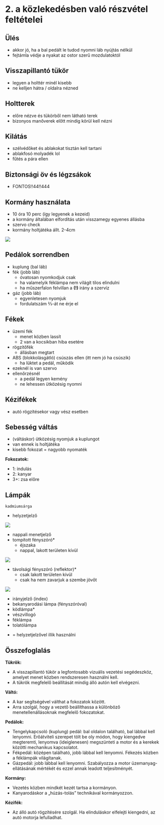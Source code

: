 # 2. a közlekedésben való részvétel feltételei

## Ülés

- akkor jó, ha a bal pedált le tudod nyomni láb nyújtás nélkül
- fejtámla védje a nyakat az ostor szerű mozdulatoktól

## Visszapillantó tükör

- legyen a holttér minél kisebb
- ne kelljen hátra / oldalra nézned

## Holtterek

- előre nézve és tükörből nem látható terek
- bizonyos manőverek előtt mindig körül kell nézni

## Kilátás

- szélvédőket és ablakokat tisztán kell tartani
- ablakfosó molyadék lol
- fűtés a pára ellen

## Biztonsági öv és légzsákok

- FONTOS!!44!!444

## Kormány használata

- 10 óra 10 perc (így legyenek a kezeid)
- a kormány általában elfordítás után visszamegy egyenes állásba
- szervo check
- kormány holtjátéka állt. 2-4cm

![](https://nexiuscontent.blob.core.windows.net/00637316-2540-1677-1825-0000067be20e/content/file/4BCFF62D0AEC7A34168797BFE5EC2FC9F7DB161E5B37B.png?sv=2016-05-31&sr=c&sig=U5ONXPwGSkTOzDu1AP%2FOwGXf2zQvNBZHOC1syLl6w44%3D&st=2020-08-12T09%3A17%3A48Z&se=2020-08-12T15%3A47%3A48Z&sp=r)

## Pedálok sorrendben

- kuplung (bal láb)
- fék (jobb láb)
  - óvatosan nyomkodjuk csak
  - ha valamelyik féklámpa nem világít tilos elindulni
  - ha műszerfalon felvillan a **(!)** irány a szervíz
- gáz (jobb láb)
  - egyenletesen nyomjuk
  - fordulatszám ⅔-át ne érje el

## Fékek

- üzemi fék
  - menet közben lassít
  - 2 van a kocsikban hiba esetére
- rögzítőfék
  - állásban megtart
- ABS (blokkolásgátló) csúszás ellen (itt nem jó ha csúszik)
  - ha lüktet a pedál, működik
- ezeknél is van szervo
- ellenőrzésnél
  - a pedál legyen kemény
  - ne lehessen ütközésig nyomni

## Kézifékek

- autó rögzítésekor vagy vész esetben

## Sebesség váltás

- (váltáskor) ütközésig nyomjuk a kuplungot
- van ennek is holtjátéka
- kisebb fokozat = nagyobb nyomaték

**Fokozatok:**
- 1: indulás
- 2: kanyar
- 3+: zsa előre

## Lámpák

`kadmiumsárga`

- helyzetjelző

![](https://nexiuscontent.blob.core.windows.net/00637316-2540-1677-1825-0000067be20e/content/file/CE58129FBB0C745744F211CB719EF53EB4A7A02854D61.png?sv=2016-05-31&sr=c&sig=6U06Kn4%2FEVw7aYS7SV2hfnMsf50L4msZhmErDlLCox0%3D&st=2020-08-12T13%3A55%3A19Z&se=2020-08-12T20%3A25%3A19Z&sp=r)

- nappali menetjelző
- tompított fényszóró*
  - éjszaka
  - nappal, lakott területen kívül

![](https://nexiuscontent.blob.core.windows.net/00637316-2540-1677-1825-0000067be20e/content/file/36126DA67C054384432F6F136EF870E0F4E130A554D63.png?sv=2016-05-31&sr=c&sig=6U06Kn4%2FEVw7aYS7SV2hfnMsf50L4msZhmErDlLCox0%3D&st=2020-08-12T13%3A55%3A19Z&se=2020-08-12T20%3A25%3A19Z&sp=r)

- távolsági fényszóró (reflektor)*
  - csak lakott területen kívül
  - csak ha nem zavarjuk a szembe jövőt

![](https://nexiuscontent.blob.core.windows.net/00637316-2540-1677-1825-0000067be20e/content/file/EB3155619C76CB3636A9995C499B84A9F16163EE54D65.png?sv=2016-05-31&sr=c&sig=6U06Kn4%2FEVw7aYS7SV2hfnMsf50L4msZhmErDlLCox0%3D&st=2020-08-12T13%3A55%3A19Z&se=2020-08-12T20%3A25%3A19Z&sp=r)

- irányjelző (index)
- bekanyarodási lámpa (fényszóróval)
- ködlámpa*
- vészvillogó
- féklámpa
- tolatólámpa

* = helyzetjelzővel illik használni

## Összefoglalás

**Tükrök:**
- A visszapillantó tükör a legfontosabb vizuális vezetési segédeszköz, amelyet menet közben rendszeresen használni kell.
- A tükrök megfelelő beállítását mindig álló autón kell elvégezni.

**Váltó:**
- A kar segítségével válthat a fokozatok között.
- Arra szolgál, hogy a vezető beállíthassa a különböző menetellenállásoknak megfelelő fokozatokat.

**Pedálok:**
- Tengelykapcsoló (kuplung) pedál: bal oldalon található, bal lábbal kell lenyomni. Erőátviteli szerepet tölt be oly módon, hogy kiengedve megteremti, lenyomva (ideiglenesen) megszünteti a motor és a kerekek közötti mechanikus kapcsolatot.
- Fékpedál: középen található, jobb lábbal kell lenyomni. Fékezés közben a féklámpák világítanak.
- Gázpedál: jobb lábbal kell lenyomni. Szabályozza a motor üzemanyag-ellátásának mértékét és ezzel annak leadott teljesítményét.

**Kormány:**
- Vezetés közben mindkét kezét tartsa a kormányon.
- Kanyarodáskor a „húzás-tolás” technikával kormányozzon.

**Kézifék:**
- Az álló autó rögzítésére szolgál. Ha elinduláskor elfelejti kiengedni, az autó motorja lefulladhat.
